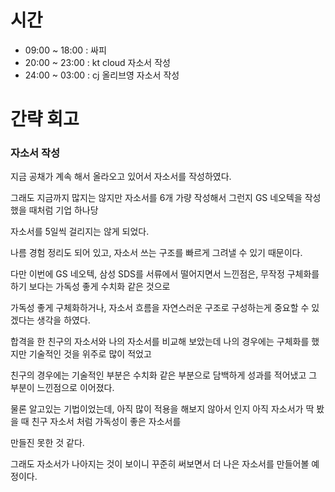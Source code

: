 # 시간

- 09:00 ~ 18:00 : 싸피
- 20:00 ~ 23:00 : kt cloud 자소서 작성
- 24:00 ~ 03:00 : cj 올리브영 자소서 작성

# 간략 회고

### 자소서 작성

지금 공채가 계속 해서 올라오고 있어서 자소서를 작성하였다.

그래도 지금까지 많지는 않지만 자소서를 6개 가량 작성해서 그런지 GS 네오텍을 작성했을 때처럼 기업 하나당

자소서를 5일씩 걸리지는 않게 되었다.

나름 경험 정리도 되어 있고, 자소서 쓰는 구조를 빠르게 그려낼 수 있기 때문이다.

다만 이번에 GS 네오텍, 삼성 SDS를 서류에서 떨어지면서 느낀점은, 무작정 구체화를 하기 보다는 가독성 좋게 수치화 같은 것으로

가독성 좋게 구체화하거나, 자소서 흐름을 자연스러운 구조로 구성하는게 중요할 수 있겠다는 생각을 하였다.

합격을 한 친구의 자소서와 나의 자소서를 비교해 보았는데 나의 경우에는 구체화를 했지만 기술적인 것을 위주로 많이 적었고

친구의 경우에는 기술적인 부분은 수치화 같은 부분으로 담백하게 성과를 적어냈고 그 부분이 느낀점으로 이어졌다.

물론 알고있는 기법이었는데, 아직 많이 적용을 해보지 않아서 인지 아직 자소서가 딱 봤을 때 친구 자소서 처럼 가독성이 좋은 자소서를

만들진 못한 것 같다.

그래도 자소서가 나아지는 것이 보이니 꾸준히 써보면서 더 나은 자소서를 만들어볼 예정이다.